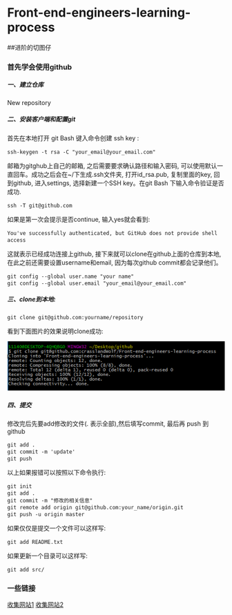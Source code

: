 # Front-end-engineers-learning-process
##进阶的切图仔

### 首先学会使用github
##### 一、建立仓库
  New repository
##### 二、安装客户端和配置git
  首先在本地打开 git Bash 键入命令创建 ssh key :<br>

  ```
  ssh-keygen -t rsa -C "your_email@your_email.com"
  ```
  邮箱为gitghub上自己的邮箱, 之后需要要求确认路径和输入密码, 可以使用默认一直回车。成功之后会在~/下生成.ssh文件夹, 打开id_rsa.pub, 复制里面的key, 回到github, 进入settings, 选择新建一个SSH key。在git Bash 下输入命令验证是否成功.<br>

  ```
  ssh -T git@github.com 
  ```

  如果是第一次会提示是否continue, 输入yes就会看到:

  ```
  You've successfully authenticated, but GitHub does not provide shell access
  ```

  这就表示已经成功连接上github, 接下来就可以clone在github上面的仓库到本地,在此之前还需要设置username和email, 因为每次github commit都会记录他们。<br>

  ```
  git config --global user.name "your name"
  git config --global user.email "your_email@your_email.com"
  ```

##### 三、clone到本地:

  ```
  git clone git@github.com:yourname/repository
  ```

  看到下面图片的效果说明clone成功:

 ![print](./img/learn-github.png)
##### 四、提交
  修改完后先要add修改的文件(. 表示全部),然后填写commit, 最后再 push 到 github<br>

  ```
  git add .
  git commit -m 'update'
  git push
  ```

  以上如果报错可以按照以下命令执行:<br>

  ```
  git init
  git add .
  git commit -m "修改的相关信息"
  git remote add origin git@github.com:your_name/origin.git
  git push -u origin master
  ```

  如果仅仅是提交一个文件可以这样写:<br>

  ```
  git add README.txt
  ```

  如果更新一个目录可以这样写:
  ```
  git add src/
  ```



### 一些链接</br>
[收集网站1](http://www.kancloud.cn/jikeytang/qq/87646)
[收集网站2](http://gold.xitu.io/tag/Vue.js?utm_source=baidu&utm_medium=keyword&utm_content=frontend_vuejs&utm_campaign=q3_search)

